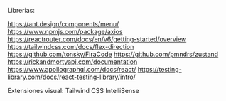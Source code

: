 Librerias:

https://ant.design/components/menu/
https://www.npmjs.com/package/axios
https://reactrouter.com/docs/en/v6/getting-started/overview
https://tailwindcss.com/docs/flex-direction
https://github.com/tonsky/FiraCode
https://github.com/pmndrs/zustand
https://rickandmortyapi.com/documentation
https://www.apollographql.com/docs/react/
https://testing-library.com/docs/react-testing-library/intro/

Extensiones visual:
Tailwind CSS IntelliSense
